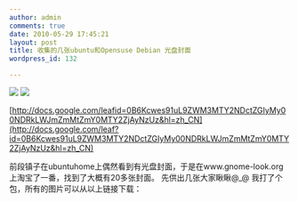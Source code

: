 ```yaml
---
author: admin
comments: true
date: 2010-05-29 17:45:21
layout: post
title: 收集的几张ubuntu和Opensuse Debian 光盘封面
wordpress_id: 132

---
```


![](http://www.freetstar.com/wp-content/uploads/2010/05/p_large_bLIh_43ea0001b70e2d0e.jpg)
![](http://www.freetstar.com/wp-content/uploads/2010/05/p_large_7ciF_16b800055f4f2d12.jpg)

[http://docs.google.com/leafid=0B6Kcwes91uL9ZWM3MTY2NDctZGIyMy00NDRkLWJmZmMtZmY0MTY2ZjAyNzUz&hl=zh_CN](http://docs.google.com/leaf?id=0B6Kcwes91uL9ZWM3MTY2NDctZGIyMy00NDRkLWJmZmMtZmY0MTY2ZjAyNzUz&hl=zh_CN)

前段镇子在ubuntuhome上偶然看到有光盘封面，于是在www.gnome-look.org上淘宝了一番，找到了大概有20多张封面。 先供出几张大家瞅瞅@_@ 我打了个包，所有的图片可以从以上链接下载：

